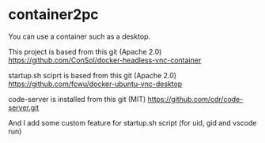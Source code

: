 # container2pc
You can use a container such as a desktop.

This project is based from this git (Apache 2.0)
https://github.com/ConSol/docker-headless-vnc-container

startup.sh sciprt is based from this git (Apache 2.0)
https://github.com/fcwu/docker-ubuntu-vnc-desktop

code-server is installed from this git (MIT)
https://github.com/cdr/code-server.git

And I add some custom feature for startup.sh script (for uid, gid and vscode run)
